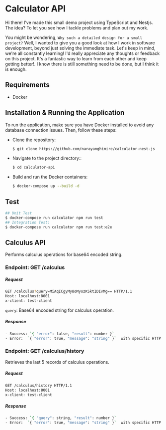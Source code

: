 # Calculator API 

Hi there! I've made this small demo project using TypeScript and Nestjs. 
The idea? To let you see how I tackle problems and plan out my work.

You might be wondering, `Why such a detailed design for a small project?` 
Well, I wanted to give you a good look at how I work in software development, 
beyond just solving the immediate task. Let's keep in mind, we're all constantly learning! I'd really appreciate 
any thoughts or feedback on this project. It's a fantastic way to learn from each other and keep getting better!. I know 
there is still something need to be done, but I think it is enough.

## Requirements

- Docker

## Installation & Running the Application

To run the application, make sure you have Docker installed to avoid any database connection issues. Then, follow these steps:
- Clone the repository:

   ```bash
   $ git clone https://github.com/narayanghimire/calculator-nest-js
- Navigate to the project directory::
   ```bash
   $ cd calculator-api
- Build and run the Docker containers:
   ```bash
   $ docker-compose up --build -d


## Test
   ```bash
## Unit Test
   $ docker-compose run calculator npm run test
## Integration Test:
   $ docker-compose run calculator npm run test:e2e
   ```
## Calculus API

Performs calculus operations for base64 encoded string.

### Endpoint: GET /calculus

##### Request

   ```bash
GET /calculus?query=MiAqICgyMy8oMyozKSktIDIvMg== HTTP/1.1
Host: localhost:8001
x-client: test-client
   ```

`query`: Base64 encoded string for calculus operation.

##### Response
   ```bash
- Success: `{ "error": false, "result": number }`
- Error:  `{ "error": true, "message": "string" }`  with specific HTTP status code
   ```

### Endpoint: GET /calculus/history

Retrieves the last 5 records of calculus operations.

##### Request

   ```bash
GET /calculus/history HTTP/1.1
Host: localhost:8001
x-client: test-client
   ```
##### Response
   ```bash
- Success: `{ "query": string, "result": number }`
- Error:  `{ "error": true, "message": "string" }`  with specific HTTP status code
   ```
